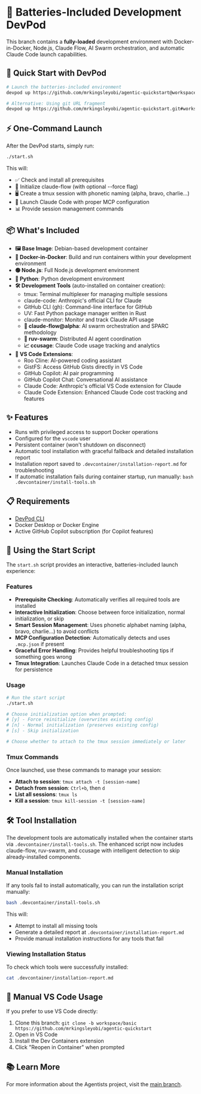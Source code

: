 # 🔋 Batteries-Included Development DevPod

This branch contains a **fully-loaded** development environment with Docker-in-Docker, Node.js, Claude Flow, AI Swarm orchestration, and automatic Claude Code launch capabilities.

## 🚀 Quick Start with DevPod

```bash
# Launch the batteries-included environment
devpod up https://github.com/mrkingsleyobi/agentic-quickstart@workspace/batteries-included

# Alternative: Using git URL fragment
devpod up https://github.com/mrkingsleyobi/agentic-quickstart.git#workspace/batteries-included
```

## ⚡ One-Command Launch

After the DevPod starts, simply run:

```bash
./start.sh
```

This will:

- ✅ Check and install all prerequisites
- 🌊 Initialize claude-flow (with optional --force flag)
- 🖥️ Create a tmux session with phonetic naming (alpha, bravo, charlie...)
- 🚀 Launch Claude Code with proper MCP configuration
- 📊 Provide session management commands

## 📦 What's Included

- **🖼️ Base Image**: Debian-based development container
- **🐳 Docker-in-Docker**: Build and run containers within your development environment
- **🟢 Node.js**: Full Node.js development environment
- **🐍 Python**: Python development environment
- **🛠️ Development Tools** (auto-installed on container creation):
  - tmux: Terminal multiplexer for managing multiple sessions
  - claude-code: Anthropic's official CLI for Claude
  - GitHub CLI (gh): Command-line interface for GitHub
  - UV: Fast Python package manager written in Rust
  - claude-monitor: Monitor and track Claude API usage
  - **🌊 claude-flow@alpha**: AI swarm orchestration and SPARC methodology
  - **🐝 ruv-swarm**: Distributed AI agent coordination
  - **📈 ccusage**: Claude Code usage tracking and analytics
- **🧬 VS Code Extensions**:
  - Roo Cline: AI-powered coding assistant
  - GistFS: Access GitHub Gists directly in VS Code
  - GitHub Copilot: AI pair programming
  - GitHub Copilot Chat: Conversational AI assistance
  - Claude Code: Anthropic's official VS Code extension for Claude
  - Claude Code Extension: Enhanced Claude Code cost tracking and features

## ✨ Features

- Runs with privileged access to support Docker operations
- Configured for the `vscode` user
- Persistent container (won't shutdown on disconnect)
- Automatic tool installation with graceful fallback and detailed installation report
- Installation report saved to `.devcontainer/installation-report.md` for troubleshooting
- If automatic installation fails during container startup, run manually: `bash .devcontainer/install-tools.sh`

## 📋 Requirements

- [DevPod CLI](https://devpod.sh/docs/getting-started/install)
- Docker Desktop or Docker Engine
- Active GitHub Copilot subscription (for Copilot features)

## 🎯 Using the Start Script

The `start.sh` script provides an interactive, batteries-included launch experience:

### Features

- **Prerequisite Checking**: Automatically verifies all required tools are installed
- **Interactive Initialization**: Choose between force initialization, normal initialization, or skip
- **Smart Session Management**: Uses phonetic alphabet naming (alpha, bravo, charlie...) to avoid conflicts
- **MCP Configuration Detection**: Automatically detects and uses `.mcp.json` if present
- **Graceful Error Handling**: Provides helpful troubleshooting tips if something goes wrong
- **Tmux Integration**: Launches Claude Code in a detached tmux session for persistence

### Usage

```bash
# Run the start script
./start.sh

# Choose initialization option when prompted:
# [y] - Force reinitialize (overwrites existing config)
# [n] - Normal initialization (preserves existing config)
# [s] - Skip initialization

# Choose whether to attach to the tmux session immediately or later
```

### Tmux Commands

Once launched, use these commands to manage your session:

- **Attach to session**: `tmux attach -t [session-name]`
- **Detach from session**: `Ctrl+b`, then `d`
- **List all sessions**: `tmux ls`
- **Kill a session**: `tmux kill-session -t [session-name]`

## 🛠️ Tool Installation

The development tools are automatically installed when the container starts via `.devcontainer/install-tools.sh`. The enhanced script now includes claude-flow, ruv-swarm, and ccusage with intelligent detection to skip already-installed components.

### Manual Installation

If any tools fail to install automatically, you can run the installation script manually:

```bash
bash .devcontainer/install-tools.sh
```

This will:

- Attempt to install all missing tools
- Generate a detailed report at `.devcontainer/installation-report.md`
- Provide manual installation instructions for any tools that fail

### Viewing Installation Status

To check which tools were successfully installed:

```bash
cat .devcontainer/installation-report.md
```

## 🔧 Manual VS Code Usage

If you prefer to use VS Code directly:

1. Clone this branch: `git clone -b workspace/basic https://github.com/mrkingsleyobi/agentic-quickstart`
2. Open in VS Code
3. Install the Dev Containers extension
4. Click "Reopen in Container" when prompted

## 📚 Learn More

For more information about the Agentists project, visit the [main branch](https://github.com/mrkingsleyobi/agentic-quickstart).
